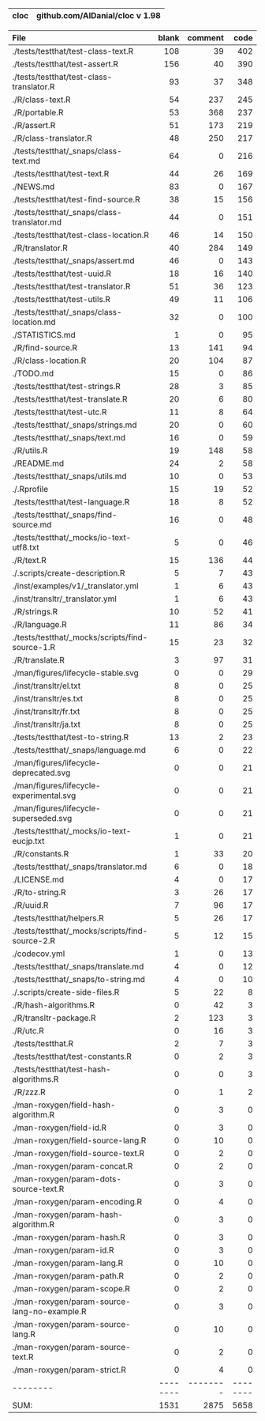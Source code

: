 cloc|github.com/AlDanial/cloc v 1.98
--- | ---

File|blank|comment|code
:-------|-------:|-------:|-------:
./tests/testthat/test-class-text.R|108|39|402
./tests/testthat/test-assert.R|156|40|390
./tests/testthat/test-class-translator.R|93|37|348
./R/class-text.R|54|237|245
./R/portable.R|53|368|237
./R/assert.R|51|173|219
./R/class-translator.R|48|250|217
./tests/testthat/_snaps/class-text.md|64|0|216
./tests/testthat/test-text.R|44|26|169
./NEWS.md|83|0|167
./tests/testthat/test-find-source.R|38|15|156
./tests/testthat/_snaps/class-translator.md|44|0|151
./tests/testthat/test-class-location.R|46|14|150
./R/translator.R|40|284|149
./tests/testthat/_snaps/assert.md|46|0|143
./tests/testthat/test-uuid.R|18|16|140
./tests/testthat/test-translator.R|51|36|123
./tests/testthat/test-utils.R|49|11|106
./tests/testthat/_snaps/class-location.md|32|0|100
./STATISTICS.md|1|0|95
./R/find-source.R|13|141|94
./R/class-location.R|20|104|87
./TODO.md|15|0|86
./tests/testthat/test-strings.R|28|3|85
./tests/testthat/test-translate.R|20|6|80
./tests/testthat/test-utc.R|11|8|64
./tests/testthat/_snaps/strings.md|20|0|60
./tests/testthat/_snaps/text.md|16|0|59
./R/utils.R|19|148|58
./README.md|24|2|58
./tests/testthat/_snaps/utils.md|10|0|53
./.Rprofile|15|19|52
./tests/testthat/test-language.R|18|8|52
./tests/testthat/_snaps/find-source.md|16|0|48
./tests/testthat/_mocks/io-text-utf8.txt|5|0|46
./R/text.R|15|136|44
./.scripts/create-description.R|5|7|43
./inst/examples/v1/_translator.yml|1|6|43
./inst/transltr/_translator.yml|1|6|43
./R/strings.R|10|52|41
./R/language.R|11|86|34
./tests/testthat/_mocks/scripts/find-source-1.R|15|23|32
./R/translate.R|3|97|31
./man/figures/lifecycle-stable.svg|0|0|29
./inst/transltr/el.txt|8|0|25
./inst/transltr/es.txt|8|0|25
./inst/transltr/fr.txt|8|0|25
./inst/transltr/ja.txt|8|0|25
./tests/testthat/test-to-string.R|13|2|23
./tests/testthat/_snaps/language.md|6|0|22
./man/figures/lifecycle-deprecated.svg|0|0|21
./man/figures/lifecycle-experimental.svg|0|0|21
./man/figures/lifecycle-superseded.svg|0|0|21
./tests/testthat/_mocks/io-text-eucjp.txt|1|0|21
./R/constants.R|1|33|20
./tests/testthat/_snaps/translator.md|6|0|18
./LICENSE.md|4|0|17
./R/to-string.R|3|26|17
./R/uuid.R|7|96|17
./tests/testthat/helpers.R|5|26|17
./tests/testthat/_mocks/scripts/find-source-2.R|5|12|15
./codecov.yml|1|0|13
./tests/testthat/_snaps/translate.md|4|0|12
./tests/testthat/_snaps/to-string.md|4|0|10
./.scripts/create-side-files.R|5|22|8
./R/hash-algorithms.R|0|42|3
./R/transltr-package.R|2|123|3
./R/utc.R|0|16|3
./tests/testthat.R|2|7|3
./tests/testthat/test-constants.R|0|2|3
./tests/testthat/test-hash-algorithms.R|0|0|3
./R/zzz.R|0|1|2
./man-roxygen/field-hash-algorithm.R|0|3|0
./man-roxygen/field-id.R|0|3|0
./man-roxygen/field-source-lang.R|0|10|0
./man-roxygen/field-source-text.R|0|2|0
./man-roxygen/param-concat.R|0|2|0
./man-roxygen/param-dots-source-text.R|0|3|0
./man-roxygen/param-encoding.R|0|4|0
./man-roxygen/param-hash-algorithm.R|0|3|0
./man-roxygen/param-hash.R|0|3|0
./man-roxygen/param-id.R|0|3|0
./man-roxygen/param-lang.R|0|10|0
./man-roxygen/param-path.R|0|2|0
./man-roxygen/param-scope.R|0|2|0
./man-roxygen/param-source-lang-no-example.R|0|3|0
./man-roxygen/param-source-lang.R|0|10|0
./man-roxygen/param-source-text.R|0|2|0
./man-roxygen/param-strict.R|0|4|0
--------|--------|--------|--------
SUM:|1531|2875|5658
